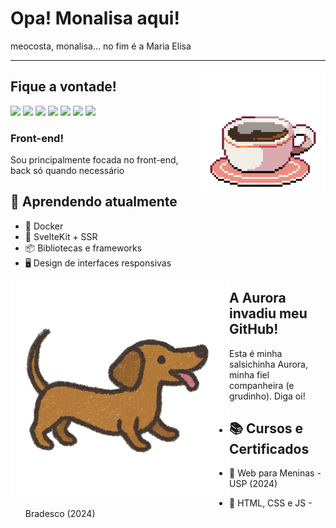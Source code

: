 <h1>Opa! Monalisa aqui!</h1>
<p>meocosta, monalisa... no fim é a Maria Elisa</p>
<hr/>
<img align="right" src="./files/cofe.gif" width="200px">
<h2>Fique a vontade!</h2>
<div >

  <img src="https://img.shields.io/badge/Sass-CC6699?style=for-the-badge&logo=sass&logoColor=white" />
  <img src="https://img.shields.io/badge/TypeScript-007ACC?style=for-the-badge&logo=typescript&logoColor=white" />
  <img src="https://img.shields.io/badge/Java-ED8B00?style=for-the-badge&logo=java&logoColor=white" />
  <img src="https://img.shields.io/badge/Svelte-FF3E00?style=for-the-badge&logo=svelte&logoColor=white" />
  <img src="https://img.shields.io/badge/React-20232A?style=for-the-badge&logo=react&logoColor=61DAFB" />
  <img src="https://img.shields.io/badge/HTML5-E34F26?style=for-the-badge&logo=html5&logoColor=white" />
  <img src="https://img.shields.io/badge/CSS3-1572B6?style=for-the-badge&logo=css&logoColor=white" />

</div>

<h3>Front-end!</h3>
<p>Sou principalmente focada no front-end, back só quando necessário</p>

## 🧠 Aprendendo atualmente

- 🔵 Docker
- 🧩 SvelteKit + SSR
- 📦 Bibliotecas e frameworks
- 🖥️ Design de interfaces responsivas
  
<img align="left" src="./files/lolita.png" width="350">
<h2>A Aurora invadiu meu GitHub!</h2>
<p>Esta é minha salsichinha Aurora, minha fiel companheira (e grudinho). Diga oi!</p>

- ## 📚 Cursos e Certificados

- 🧠 Web para Meninas - USP (2024)
- 🧠 HTML, CSS e JS - Bradesco (2024)


